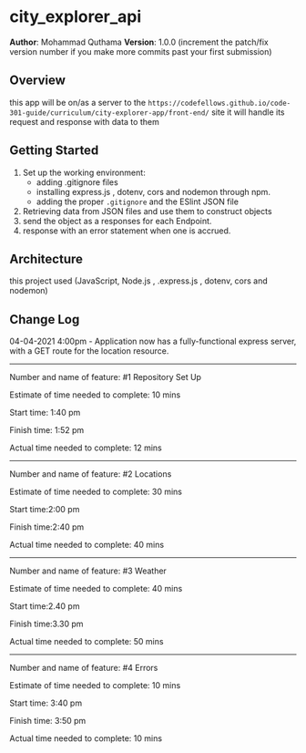 # city_explorer_api

**Author**: Mohammad Quthama
**Version**: 1.0.0 (increment the patch/fix version number if you make more commits past your first submission)

## Overview
<!-- Provide a high level overview of what this application is and why you are building it, beyond the fact that it's an assignment for this class. (i.e. What's your problem domain?) -->
this app will be on/as a server to the `https://codefellows.github.io/code-301-guide/curriculum/city-explorer-app/front-end/` site it will handle its request and response with data to them

## Getting Started

1. Set up the working environment:
   * adding .gitignore files
   * installing express.js , dotenv, cors and nodemon through npm.
   * adding the proper `.gitignore` and the ESlint JSON file
2. Retrieving data from JSON files and use them to construct objects
3. send the object as a responses for each Endpoint.
4. response with an error statement when one is accrued.
<!-- What are the steps that a user must take in order to build this app on their own machine and get it running? -->

## Architecture
<!-- Provide a detailed description of the application design. What technologies (languages, libraries, etc) you're using, and any other relevant design information. -->
this project used (JavaScript, Node.js , .express.js , dotenv, cors and nodemon)

## Change Log

04-04-2021 4:00pm - Application now has a fully-functional express server, with a GET route for the location resource.

<!-- Use this area to document the iterative changes made to your application as each feature is successfully implemented. Use time stamps. Here's an examples:

01-01-2001 4:59pm - Application now has a fully-functional express server, with a GET route for the location resource.

## Credits and Collaborations
<!-- Give credit (and a link) to other people or resources that helped you build this application. -->

****

Number and name of feature: #1 Repository Set Up

Estimate of time needed to complete: 10 mins

Start time: 1:40 pm

Finish time: 1:52 pm

Actual time needed to complete: 12 mins

****

Number and name of feature: #2 Locations

Estimate of time needed to complete: 30 mins

Start time:2:00 pm

Finish time:2:40 pm

Actual time needed to complete: 40 mins

****

Number and name of feature: #3 Weather

Estimate of time needed to complete: 40 mins

Start time:2.40 pm

Finish time:3.30 pm

Actual time needed to complete: 50 mins

****

Number and name of feature: #4 Errors

Estimate of time needed to complete: 10 mins

Start time: 3:40 pm

Finish time: 3:50 pm

Actual time needed to complete: 10 mins
